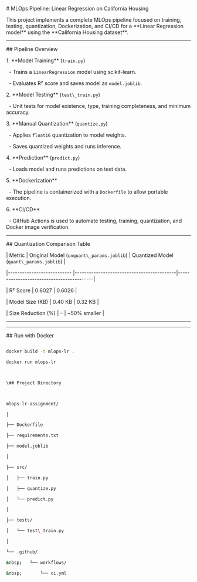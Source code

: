 \# MLOps Pipeline: Linear Regression on California Housing



This project implements a complete MLOps pipeline focused on training, testing, quantization, Dockerization, and CI/CD for a \*\*Linear Regression model\*\* using the \*\*California Housing dataset\*\*.



---



\## Pipeline Overview



1\. \*\*Model Training\*\* (`train.py`)

&nbsp;  - Trains a `LinearRegression` model using scikit-learn.

&nbsp;  - Evaluates R² score and saves model as `model.joblib`.



2\. \*\*Model Testing\*\* (`test\_train.py`)

&nbsp;  - Unit tests for model existence, type, training completeness, and minimum accuracy.



3\. \*\*Manual Quantization\*\* (`quantize.py`)

&nbsp;  - Applies `float16` quantization to model weights.

&nbsp;  - Saves quantized weights and runs inference.



4\. \*\*Prediction\*\* (`predict.py`)

&nbsp;  - Loads model and runs predictions on test data.



5\. \*\*Dockerization\*\*

&nbsp;  - The pipeline is containerized with a `Dockerfile` to allow portable execution.



6\. \*\*CI/CD\*\*

&nbsp;  - GitHub Actions is used to automate testing, training, quantization, and Docker image verification.



---



\## Quantization Comparison Table



| Metric                     | Original Model (`unquant\_params.joblib`)  | Quantized Model (`quant\_params.joblib`)  |

|--------------------------- |-------------------------------------------|------------------------------------------|

| R² Score                   | 0.6027                                    | 0.6026                                   |

| Model Size (KB)            | 0.40 KB                                   | 0.32 KB                                  |

| Size Reduction (%)         | –                                         | ~50% smaller                             |



---

---



\## Run with Docker



```bash

docker build -t mlops-lr .

docker run mlops-lr



\## Project Directory



mlops-lr-assignment/

│

├── Dockerfile

├── requirements.txt

├── model.joblib

│

├── src/

│   ├── train.py

│   ├── quantize.py

│   └── predict.py

│

├── tests/

│   └── test\_train.py

│

└── .github/

&nbsp;   └── workflows/

&nbsp;       └── ci.yml





